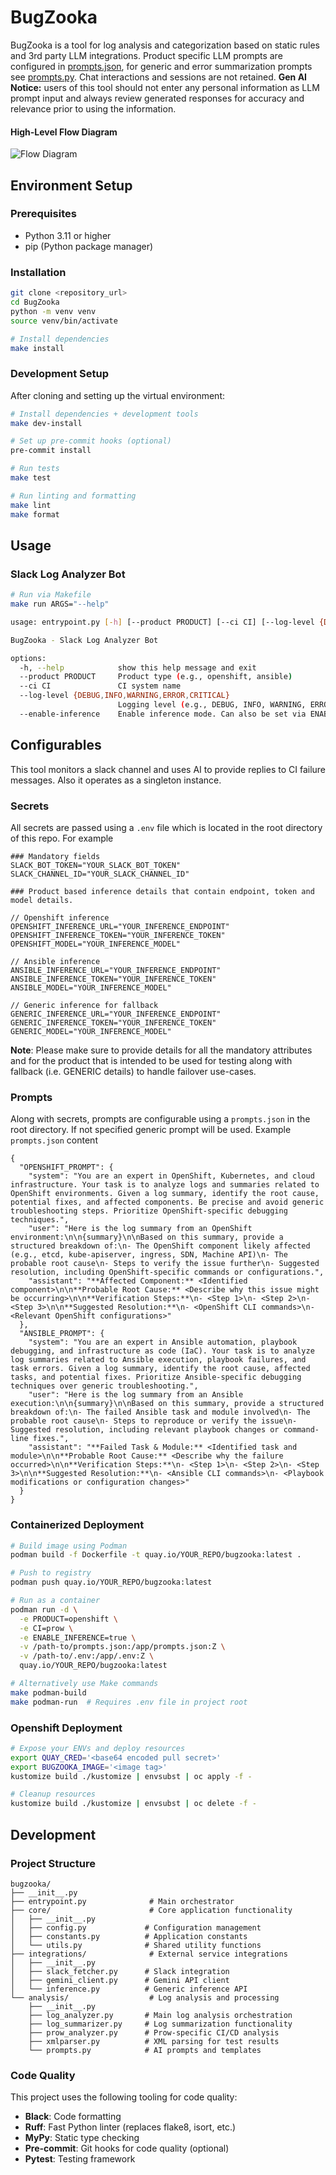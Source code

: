 # **BugZooka**
BugZooka is a tool for log analysis and categorization based on static rules and 3rd party LLM integrations.
Product specific LLM prompts are configured in [prompts.json](prompts.json), for generic and error summarization prompts see [prompts.py](bugzooka/analysis/prompts.py). Chat interactions and sessions are not retained.
**Gen AI Notice:** users of this tool should not enter any personal information as LLM prompt input and always review generated responses for accuracy and relevance prior to using the information.

#### High-Level Flow Diagram
![Flow Diagram](assets/flow_diagram.jpg)


## **Environment Setup**

### **Prerequisites**
- Python 3.11 or higher
- pip (Python package manager)

### **Installation**

```bash
git clone <repository_url>
cd BugZooka
python -m venv venv
source venv/bin/activate

# Install dependencies
make install
```

### **Development Setup**
After cloning and setting up the virtual environment:

```bash
# Install dependencies + development tools
make dev-install

# Set up pre-commit hooks (optional)
pre-commit install

# Run tests
make test

# Run linting and formatting
make lint
make format
```

## **Usage**

### **Slack Log Analyzer Bot**
```bash
# Run via Makefile
make run ARGS="--help"

usage: entrypoint.py [-h] [--product PRODUCT] [--ci CI] [--log-level {DEBUG,INFO,WARNING,ERROR,CRITICAL}] [--enable-inference]

BugZooka - Slack Log Analyzer Bot

options:
  -h, --help            show this help message and exit
  --product PRODUCT     Product type (e.g., openshift, ansible)
  --ci CI               CI system name
  --log-level {DEBUG,INFO,WARNING,ERROR,CRITICAL}
                        Logging level (e.g., DEBUG, INFO, WARNING, ERROR, CRITICAL). Can also be set via LOG_LEVEL env var
  --enable-inference    Enable inference mode. Can also be set via ENABLE_INFERENCE env var (true/false).
```

## **Configurables**
This tool monitors a slack channel and uses AI to provide replies to CI failure messages. Also it operates as a singleton instance.

### **Secrets**
All secrets are passed using a `.env` file which is located in the root directory of this repo. For example
```
### Mandatory fields
SLACK_BOT_TOKEN="YOUR_SLACK_BOT_TOKEN"
SLACK_CHANNEL_ID="YOUR_SLACK_CHANNEL_ID"

### Product based inference details that contain endpoint, token and model details.

// Openshift inference
OPENSHIFT_INFERENCE_URL="YOUR_INFERENCE_ENDPOINT"
OPENSHIFT_INFERENCE_TOKEN="YOUR_INFERENCE_TOKEN"
OPENSHIFT_MODEL="YOUR_INFERENCE_MODEL"

// Ansible inference
ANSIBLE_INFERENCE_URL="YOUR_INFERENCE_ENDPOINT"
ANSIBLE_INFERENCE_TOKEN="YOUR_INFERENCE_TOKEN"
ANSIBLE_MODEL="YOUR_INFERENCE_MODEL"

// Generic inference for fallback
GENERIC_INFERENCE_URL="YOUR_INFERENCE_ENDPOINT"
GENERIC_INFERENCE_TOKEN="YOUR_INFERENCE_TOKEN"
GENERIC_MODEL="YOUR_INFERENCE_MODEL"
```
**Note**: Please make sure to provide details for all the mandatory attributes and for the product that is intended to be used for testing along with fallback (i.e. GENERIC details) to handle failover use-cases.


### **Prompts**
Along with secrets, prompts are configurable using a `prompts.json` in the root directory. If not specified generic prompt will be used. Example `prompts.json` content
```
{
  "OPENSHIFT_PROMPT": {
    "system": "You are an expert in OpenShift, Kubernetes, and cloud infrastructure. Your task is to analyze logs and summaries related to OpenShift environments. Given a log summary, identify the root cause, potential fixes, and affected components. Be precise and avoid generic troubleshooting steps. Prioritize OpenShift-specific debugging techniques.",
    "user": "Here is the log summary from an OpenShift environment:\n\n{summary}\n\nBased on this summary, provide a structured breakdown of:\n- The OpenShift component likely affected (e.g., etcd, kube-apiserver, ingress, SDN, Machine API)\n- The probable root cause\n- Steps to verify the issue further\n- Suggested resolution, including OpenShift-specific commands or configurations.",
    "assistant": "**Affected Component:** <Identified component>\n\n**Probable Root Cause:** <Describe why this issue might be occurring>\n\n**Verification Steps:**\n- <Step 1>\n- <Step 2>\n- <Step 3>\n\n**Suggested Resolution:**\n- <OpenShift CLI commands>\n- <Relevant OpenShift configurations>"
  },
  "ANSIBLE_PROMPT": {
    "system": "You are an expert in Ansible automation, playbook debugging, and infrastructure as code (IaC). Your task is to analyze log summaries related to Ansible execution, playbook failures, and task errors. Given a log summary, identify the root cause, affected tasks, and potential fixes. Prioritize Ansible-specific debugging techniques over generic troubleshooting.",
    "user": "Here is the log summary from an Ansible execution:\n\n{summary}\n\nBased on this summary, provide a structured breakdown of:\n- The failed Ansible task and module involved\n- The probable root cause\n- Steps to reproduce or verify the issue\n- Suggested resolution, including relevant playbook changes or command-line fixes.",
    "assistant": "**Failed Task & Module:** <Identified task and module>\n\n**Probable Root Cause:** <Describe why the failure occurred>\n\n**Verification Steps:**\n- <Step 1>\n- <Step 2>\n- <Step 3>\n\n**Suggested Resolution:**\n- <Ansible CLI commands>\n- <Playbook modifications or configuration changes>"
  }
}
```

### **Containerized Deployment**
```bash
# Build image using Podman
podman build -f Dockerfile -t quay.io/YOUR_REPO/bugzooka:latest .

# Push to registry
podman push quay.io/YOUR_REPO/bugzooka:latest

# Run as a container
podman run -d \
  -e PRODUCT=openshift \
  -e CI=prow \
  -e ENABLE_INFERENCE=true \
  -v /path-to/prompts.json:/app/prompts.json:Z \
  -v /path-to/.env:/app/.env:Z \
  quay.io/YOUR_REPO/bugzooka:latest

# Alternatively use Make commands
make podman-build
make podman-run  # Requires .env file in project root
```

### **Openshift Deployment**
```bash
# Expose your ENVs and deploy resources
export QUAY_CRED='<base64 encoded pull secret>'
export BUGZOOKA_IMAGE='<image tag>'
kustomize build ./kustomize | envsubst | oc apply -f -

# Cleanup resources
kustomize build ./kustomize | envsubst | oc delete -f -
```

## **Development**

### **Project Structure**
```
bugzooka/
├── __init__.py
├── entrypoint.py              # Main orchestrator
├── core/                      # Core application functionality
│   ├── __init__.py
│   ├── config.py             # Configuration management
│   ├── constants.py          # Application constants
│   └── utils.py              # Shared utility functions
├── integrations/              # External service integrations
│   ├── __init__.py
│   ├── slack_fetcher.py      # Slack integration
│   ├── gemini_client.py      # Gemini API client
│   └── inference.py          # Generic inference API
└── analysis/                  # Log analysis and processing
    ├── __init__.py
    ├── log_analyzer.py       # Main log analysis orchestration
    ├── log_summarizer.py     # Log summarization functionality
    ├── prow_analyzer.py      # Prow-specific CI/CD analysis
    ├── xmlparser.py          # XML parsing for test results
    └── prompts.py            # AI prompts and templates
```

### **Code Quality**
This project uses the following tooling for code quality:

- **Black**: Code formatting
- **Ruff**: Fast Python linter (replaces flake8, isort, etc.)
- **MyPy**: Static type checking
- **Pre-commit**: Git hooks for code quality (optional)
- **Pytest**: Testing framework
